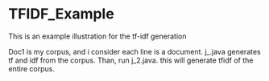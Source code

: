 # TFIDF_Example
This is an example illustration for the tf-idf generation


Doc1 is my corpus, and i consider each line is a document.
j_.java generates tf and idf from the corpus.
Than, run j_2.java. this will generate tfidf of the entire corpus.
